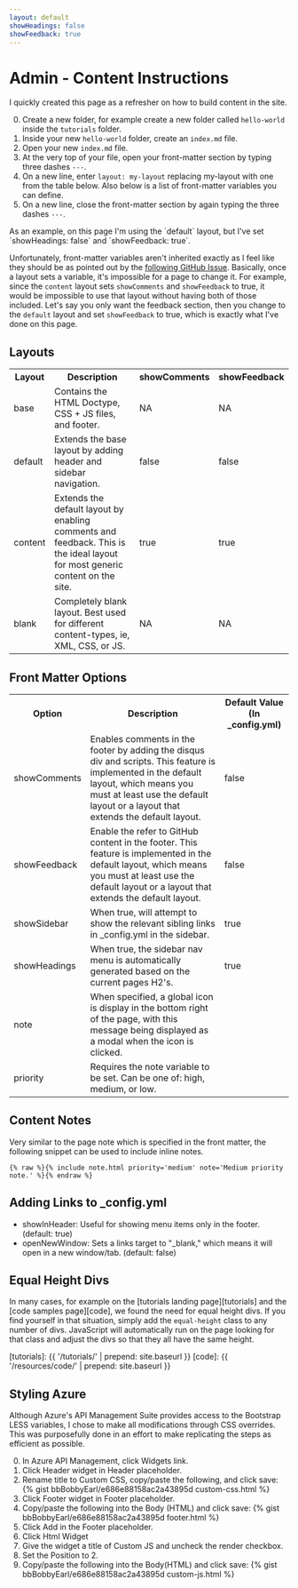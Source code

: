 ```yaml
---
layout: default
showHeadings: false
showFeedback: true
---
```


# Admin - Content Instructions

I quickly created this page as a refresher on how to build content in the site.

0. Create a new folder, for example create a new folder called `hello-world` inside the `tutorials` folder.
0. Inside your new `hello-world` folder, create an `index.md` file.
0. Open your new `index.md` file.
0. At the very top of your file, open your front-matter section by typing three dashes `---`.
0. On a new line, enter `layout: my-layout` replacing my-layout with one from the table below.  Also below is a list of front-matter variables you can define.
0. On a new line, close the front-matter section by again typing the three dashes `---`.

<p class="alert alert-info">As an example, on this page I'm using the `default` layout, but I've set `showHeadings: false` and `showFeedback: true`.</p>

Unfortunately, front-matter variables aren't inherited exactly as I feel like they should be as pointed out by the <a href="https://github.com/jekyll/jekyll/issues/3307" target="_blank">following GitHub Issue</a>.  Basically, once a layout sets a variable, it's impossible for a page to change it.  For example, since the `content` layout sets `showComments` and `showFeedback` to true, it would be impossible to use that layout without having both of those included.  Let's say you only want the feedback section, then you change to the `default` layout and set `showFeedback` to true, which is exactly what I've done on this page.

## Layouts

<table class="table table-bordered">
  <tr>
    <th>Layout</th>
    <th>Description</th>
    <th>showComments</th>
    <th>showFeedback</th>
  </tr>
  <tr>
    <td>base</td>
    <td>Contains the HTML Doctype, CSS + JS files, and footer.</td>
    <td>NA</td>
    <td>NA</td>
  </tr>
  <tr>
    <td>default</td>
    <td>Extends the base layout by adding header and sidebar navigation.</td>
    <td>false</td>
    <td>false</td>
  </tr>
  <tr>
    <td>content</td>
    <td>Extends the default layout by enabling comments and feedback.  This is the ideal layout for most generic content on the site.</td>
    <td>true</td>
    <td>true</td>
  </tr>
  <tr>
    <td>blank</td>
    <td>Completely blank layout.  Best used for different content-types, ie, XML, CSS, or JS.</td>
    <td>NA</td>
    <td>NA</td>
  </tr>
</table>

## Front Matter Options

<table class="table table-bordered">
  <tr>
    <th>Option</th>
    <th>Description</th>
    <th>Default Value (In _config.yml)</th>
  </tr>
  <tr>
    <td>showComments</td>
    <td>Enables comments in the footer by adding the disqus div and scripts. This feature is implemented in the default layout, which means you must at least use the default layout or a layout that extends the default layout.</td>
    <td>false</td>
  </tr>
  <tr>
    <td>showFeedback</td>
    <td>Enable the refer to GitHub content in the footer.  This feature is implemented in the default layout, which means you must at least use the default layout or a layout that extends the default layout.</td>
    <td>false</td>
  </tr>
  <tr>
    <td>showSidebar</td>
    <td>When true, will attempt to show the relevant sibling links in _config.yml in the sidebar.</td>
    <td>true</td>
  </tr>
  <tr>
    <td>showHeadings</td>
    <td>When true, the sidebar nav menu is automatically generated based on the current pages H2's.</td>
    <td>true</td>
  </tr>
  <tr>
    <td>note</td>
    <td>When specified, a global <i class="fa fa-info"></i> icon is display in the bottom right of the page, with this message being displayed as a modal when the icon is clicked.</td>
    <td></td>
  </tr>
  <tr>
    <td>priority</td>
    <td>Requires the note variable to be set.  Can be one of: high, medium, or low.</td>
    <td></td>
  </tr>
</table>

## Content Notes

Very similar to the page note which is specified in the front matter, the following snippet can be used to include inline notes.

`{% raw %}{% include note.html priority='medium' note='Medium priority note.' %}{% endraw %}`

## Adding Links to _config.yml
  
- showInHeader: Useful for showing menu items only in the footer. (default: true)
- openNewWindow: Sets a links target to "_blank," which means it will open in a new window/tab. (default: false)

## Equal Height Divs

In many cases, for example on the [tutorials landing page][tutorials] and the [code samples page][code], we found the need for equal height divs.  If you find yourself in that situation, simply add the `equal-height` class to any number of divs.  JavaScript will automatically run on the page looking for that class and adjust the divs so that they all have the same height.

[tutorials]: {{ '/tutorials/' | prepend: site.baseurl }}
[code]: {{ '/resources/code/' | prepend: site.baseurl }}

## Styling Azure

Although Azure's API Management Suite provides access to the Bootstrap LESS variables, I chose to make all modifications through CSS overrides.  This was purposefully done in an effort to make replicating the steps as efficient as possible.

0. In Azure API Management, click Widgets link.
0. Click Header widget in Header placeholder.
0. Rename title to Custom CSS, copy/paste the following, and click save: {% gist bbBobbyEarl/e686e88158ac2a43895d custom-css.html %}
0. Click Footer widget in Footer placeholder.
0. Copy/paste the following into the Body (HTML) and click save: {% gist bbBobbyEarl/e686e88158ac2a43895d footer.html %}
0. Click Add in the Footer placeholder.
0. Click Html Widget
0. Give the widget a title of Custom JS and uncheck the render checkbox.
0. Set the Position to 2.
0. Copy/paste the following into the Body(HTML) and click save: {% gist bbBobbyEarl/e686e88158ac2a43895d custom-js.html %}